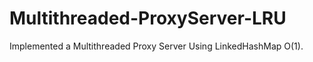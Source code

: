 # Multithreaded-ProxyServer-LRU
Implemented a Multithreaded Proxy Server Using LinkedHashMap O(1). 
